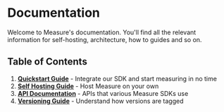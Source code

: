 # Documentation

Welcome to Measure's documentation. You'll find all the relevant information for self-hosting, architecture, how to guides and so on.

## Table of Contents

1. [**Quickstart Guide**](./quickstart/README.md) - Integrate our SDK and start measuring in no time
2. [**Self Hosting Guide**](./hosting/README.md) - Host Measure on your own
3. [**API Documentation**](./api/README.md) - APIs that various Measure SDKs use
4. [**Versioning Guide**](./versioning/README.md) - Understand how versions are tagged
